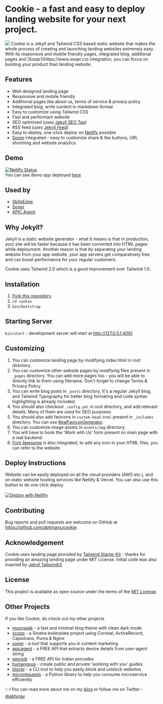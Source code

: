 # Cookie - a fast and easy to deploy landing website for your next project.
<img style="margin:auto;width=5rem;" src="https://raw.githubusercontent.com/abhinavs/cookie/master/assets/img/cookie.png" />
Cookie is a Jekyll and Tailwind CSS based static website that makes the whole process of creating and launching landing websites extremely easy. With its responsive and mobile friendly pages, integrated blog, additional pages and [Soopr](https://www.soopr.co) integration, you can focus on building your product than landing website.

## Features
* Well-designed landing page
* Responsive and mobile friendly
* Additional pages like about us, terms of service & privacy policy
* Integrated blog, write content in markdown format
* Easy to customize using Tailwind CSS
* Fast and performant website
* SEO optimized (uses [Jekyll SEO Tag](https://github.com/jekyll/jekyll-seo-tag))
* RSS feed (uses [Jekyll Feed](https://github.com/jekyll/jekyll-feed))
* Easy to deploy, one-click deploy on [Netlify](https://www.netlify.com) possible
* [Soopr](https://www.soopr.co) integrated - easy to customize share & like buttons, URL shortning and website analytics


## Demo
[![Netlify Status](https://api.netlify.com/api/v1/badges/58bd7992-1cc1-4fb9-b684-6be577a06324/deploy-status)](https://app.netlify.com/sites/cookie-demo/deploys)
<br />
You can see demo app deployed [here](https://cookie-demo.netlify.app/)

## Used by
* [SkillsEdge](https://www.skillsedge.co/)
* [Soopr](https://www.soopr.co)
* [APIC Agent](https://www.apicagent.com)

## Why Jekyll?
Jekyll is a static website generator - what it means is that in production, your site will be faster because it has been converted into HTML pages while deployment. Another reason is that by separating your landing website from your app website, your app servers get comparatively free and can boost performance for your regular customers. 

Cookie uses Tailwind 2.0 which is a good improvement over Tailwind 1.0.

## Installation
1. [Fork this repository](https://github.com/abhinavs/cookie/fork).
2. `cd cookie`
3. `bin/bootstrap`

## Starting Server
`bin/start` - development server will start at http://127.0.0.1:4061

## Customizing
1. You can customize landing page by modifying index.html in root directory.
2. You can customize other website pages by modifying files present in `_pages` directory. You can add more pages too - you will be able to directly link to them using filename. Don't forget to change Terms & Privacy Policy.
3. You can write blog posts in `_posts` directory. It's a regular Jekyll blog, and Tailwind Typography for better blog formating and code syntax highlighting is already included.
4. You should also checkout `_config.yml` in root directory, and add relevant details. Many of them are used for SEO purposes.
5. You should also add favicons in `custom-head.html` present in `_includes` directory. You can use [RealFaviconGenerator](https://realfavicongenerator.net/).
6. You can customize image assets in `assets/img` directory.
7. You will have to hook the 'Work with Us' form present on main page with a real backend.
8. [Font Awesome](https://fontawesome.com/) is also integrated, to add any icon in your HTML files, you can refer to the website

## Deploy Instructions
Website can be easily deployed on all the cloud providers (AWS etc.), and on static website hosting services like Netlify & Vercel. You can also use this button to do one click deploy
<br />
<br />
[![Deploy with Netlify](https://www.netlify.com/img/deploy/button.svg)](https://app.netlify.com/start/deploy?repository=https://github.com/abhinavs/cookie)


## Contributing
Bug reports and pull requests are welcome on GitHub at https://github.com/abhinavs/cookie.

## Acknowledgement
Cookie uses landing page provided by [Tailwind Starter Kit](https://www.creative-tim.com/learning-lab/tailwind-starter-kit/presentation) - thanks for providing an amazing landing page under MIT License. Initial code was also inspired by [Jekyll TailwindUI](https://github.com/chunlea/jekyll-tailwindui)

## License
This project is available as open source under the terms of the [MIT License](https://opensource.org/licenses/MIT).

## Other Projects
If you like Cookie, do check out my other projects
*   [moonwalk](https://github.com/abhinavs/moonwalk) - a fast and minimal blog theme with clean dark mode
*   [scoop](https://github.com/abhinavs/scoop) - a Sinatra boilerplate project using Corneal, ActiveRecord, Capistrano, Puma & Nginx
*   [soopr](https://www.soopr.co) - a tool that supports you in content marketing
*   [apicagent](https://www.apicagent.com) - a FREE API that extracts device details from user-agent string
*   [pincodr](https://pincodr.apiclabs.com) - a FREE API for Indian pincodes
*   [humangous](https://www.humangous.co) - create public and private 'working with you' guides
*   [blockr](https://www.abhinav.co/blockr) - a CLI tool to help you easily block and unblock websites
*   [microrequests](https://www.abhinav.co/microrequests) - a Python library to help you consume microservice efficiently


✨⚡You can read more about me on my [blog](https://www.abhinav.co/about/) or follow me on Twitter - [@abhinav](https://twitter.com/abhinav)

